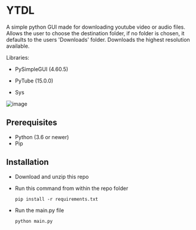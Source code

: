 # YTDL
A simple python GUI made for downloading youtube video or audio files. Allows the user to choose the destination folder, if no folder is chosen, it defaults to the users 'Downloads' folder. Downloads the highest resolution available.

Libraries:

- PySimpleGUI (4.60.5)

- PyTube (15.0.0)

- Sys

![image](https://github.com/friesalafrancais/YTDL/assets/115602464/80fae6b7-7ad0-40c1-a13d-993328f7ef5a)







## Prerequisites

- Python (3.6 or newer)
- Pip


## Installation

- Download and unzip this repo
- Run this command from within the repo folder

   `pip install -r requirements.txt`
   
- Run the main.py file

   `python main.py`
